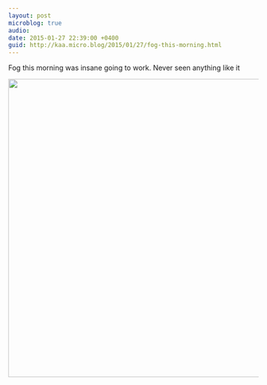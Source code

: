 ```yaml
---
layout: post
microblog: true
audio: 
date: 2015-01-27 22:39:00 +0400
guid: http://kaa.micro.blog/2015/01/27/fog-this-morning.html
---
```

Fog this morning was insane going to work. Never seen anything like it

<img src="https://www.kaa.bz/uploads/2018/2448e14b42.jpg" width="600" height="600" />

